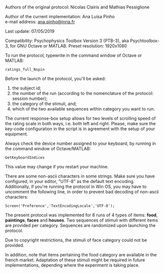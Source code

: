 Authors of the original protocol: Nicolas Clairis and Mathias Pessiglione  

Author of the current implementation: Ana Luisa Pinho  
e-mail address: ana.pinho@inria.fr  

Last update: 07/05/2019

Compatibility: Psychophysics Toolbox Version 3 (PTB-3), aka Psychtoolbox-3, for GNU Octave or MATLAB.
Preset resolution: 1920x1080

To run the protocol, typewrite in the command window of Octave or MATLAB:  

`ratings_full_Nspin`

Before the launch of the protocol, you'll be asked:  

1. the subject id;  
2. the number of the run (according to the nomenclature of the protocol: session number);  
3. the category of the stimuli, and; 
4. which of the two available sequences within category you want to run.  

The current response-box setup allows for two levels of scrolling speed of the rating scale in both ways, i.e. both left and right. Please, make sure the key-code configuration in the script is in agreement with the setup of your equipment.

Always check the device number assigned to your keyboard, by running in the command window of Octave/MATLAB:  

`GetKeyboardIndices`

This value may change if you restart your machine.

There are some non-ascii characters in some strings. Make sure you have configured, in your editor, "UTF-8" as the default text encoding. Additionally, if you're running the protocol in Win OS, you may have to uncomment the following line, in order to prevent bad decoding of non-ascii characters:

`Screen('Preference','TextEncodingLocale','UTF-8');`

The present protocol was implemented for 8 runs of 4 types of items: __food__, __paintings__, __faces__ and __houses__. Two sequences of stimuli with different items are provided per category. Sequences are randomized upon launching the protocol.  

Due to copyright restrictions, the stimuli of face category could not be provided.  

In addition, note that items pertaining the food category are available in the french market. Adaptation of these stimuli might be required in future implementations, depending where the experiment is taking place.


